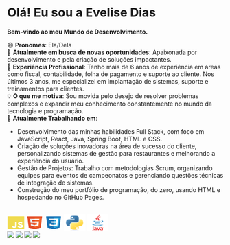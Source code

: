 # Olá! Eu sou a Evelise Dias
**Bem-vindo ao meu Mundo de Desenvolvimento.**

😄 **Pronomes**: Ela/Dela  
🔭 **Atualmente em busca de novas oportunidades**: Apaixonada por desenvolvimento e pela criação de soluções impactantes.  
💼 **Experiência Profissional**: Tenho mais de 6 anos de experiência em áreas como fiscal, contabilidade, folha de pagamento e suporte ao cliente. Nos últimos 3 anos, me especializei em implantação de sistemas, suporte e treinamentos para clientes.  
💡 **O que me motiva**: Sou movida pelo desejo de resolver problemas complexos e expandir meu conhecimento constantemente no mundo da tecnologia e programação.  
🌱 **Atualmente Trabalhando em**:
- Desenvolvimento das minhas habilidades Full Stack, com foco em JavaScript, React, Java, Spring Boot, HTML e CSS.
- Criação de soluções inovadoras na área de sucesso do cliente, personalizando sistemas de gestão para restaurantes e melhorando a experiência do usuário.
- Gestão de Projetos: Trabalho com metodologias Scrum, organizando equipes para eventos de campeonatos e gerenciando questões técnicas de integração de sistemas.
- Construção do meu portfólio de programação, do zero, usando HTML e hospedando no GitHub Pages.

<!-- <div align="center">
  <a href="https://github.com/evelisedias">
    <img height="150em" src="https://github-readme-stats.vercel.app/api?username=evelisedias&show_icons=true&theme=dark&include_all_commits=true&count_private=true"/>
    <img height="150em" src="https://github-readme-stats.vercel.app/api/top-langs/?username=evelisedias&layout=compact&langs_count=7&theme=dark"/>
  </a>
</div> -->

<div style="display: inline_block"><br>
  <img align="center" alt="eve-Js" height="30" width="40" src="https://raw.githubusercontent.com/devicons/devicon/master/icons/javascript/javascript-plain.svg">
  <img align="center" alt="eve-HTML" height="30" width="40" src="https://raw.githubusercontent.com/devicons/devicon/master/icons/html5/html5-original.svg">
  <img align="center" alt="eve-CSS" height="30" width="40" src="https://raw.githubusercontent.com/devicons/devicon/master/icons/css3/css3-original.svg">
  <img align="center" alt="eve-PYTHON" height="40" width="50" src="https://raw.githubusercontent.com/devicons/devicon/master/icons/python/python-original.svg">
  <img align="center" alt="eve-JAVA" height="40" width="50" src="https://raw.githubusercontent.com/devicons/devicon/master/icons/java/java-original-wordmark.svg">
</div>

<div> 
  <a href="https://instagram.com/evelisedias_" target="_blank"><img src="https://img.shields.io/badge/-Instagram-%23E4405F?style=for-the-badge&logo=instagram&logoColor=white" target="_blank"></a>
  <a href="https://discord.gg/EveliseDias#3018" target="_blank"><img src="https://img.shields.io/badge/Discord-7289DA?style=for-the-badge&logo=discord&logoColor=white" target="_blank"></a> 
  <a href="mailto:evelisedias72@gmail.com"><img src="https://img.shields.io/badge/-Gmail-%23333?style=for-the-badge&logo=gmail&logoColor=white" target="_blank"></a>
  <a href="https://www.linkedin.com/in/evelise-dias-44a72a87/" target="_blank"><img src="https://img.shields.io/badge/-LinkedIn-%230077B5?style=for-the-badge&logo=linkedin&logoColor=white" target="_blank"></a> 
</div>
